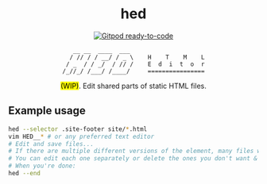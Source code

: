 
<div align=center>

# hed
[![Gitpod ready-to-code](https://img.shields.io/badge/Gitpod-ready--to--code-blue?logo=gitpod)](https://gitpod.io/#https://github.com/DenizAksimsek/hed)

```
   __ __  ____  ___                     
  / // / / __/ / _ \    H    T    M    L
 / _  / / _/  / // /    E  d  i  t  o  r
/_//_/ /___/ /____/     ================

```

<mark>(WIP)</mark>. Edit shared parts of static HTML files.

</div>

## Example usage

```sh
hed --selector .site-footer site/*.html
vim HED__* # or any preferred text editor
# Edit and save files...
# If there are multiple different versions of the element, many files will be created.
# You can edit each one separately or delete the ones you don't want & make it same in all files.
# When you're done:
hed --end
```
